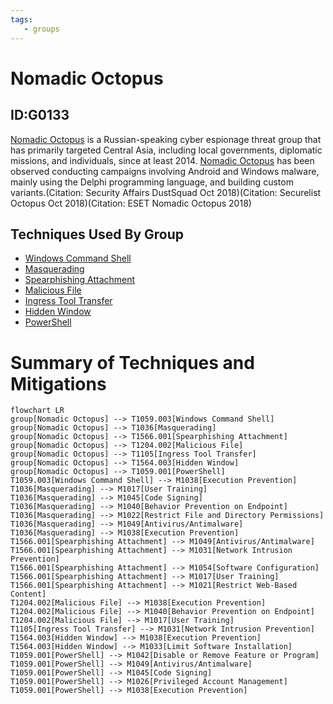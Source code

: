 ```yaml
---
tags:
   - groups
---
```

# Nomadic Octopus
## ID:G0133

[Nomadic Octopus](/mitre/groups/G0133) is a Russian-speaking cyber espionage threat group that has primarily targeted Central Asia, including local governments, diplomatic missions, and individuals, since at least 2014. [Nomadic Octopus](/mitre/groups/G0133) has been observed conducting campaigns involving Android and Windows malware, mainly using the Delphi programming language, and building custom variants.(Citation: Security Affairs DustSquad Oct 2018)(Citation: Securelist Octopus Oct 2018)(Citation: ESET Nomadic Octopus 2018)
## Techniques Used By Group
* [Windows Command Shell](techniques/T1059/003)
* [Masquerading](techniques/T1036)
* [Spearphishing Attachment](techniques/T1566/001)
* [Malicious File](techniques/T1204/002)
* [Ingress Tool Transfer](techniques/T1105)
* [Hidden Window](techniques/T1564/003)
* [PowerShell](techniques/T1059/001)

# Summary of Techniques and Mitigations
```mermaid
flowchart LR
group[Nomadic Octopus] --> T1059.003[Windows Command Shell]
group[Nomadic Octopus] --> T1036[Masquerading]
group[Nomadic Octopus] --> T1566.001[Spearphishing Attachment]
group[Nomadic Octopus] --> T1204.002[Malicious File]
group[Nomadic Octopus] --> T1105[Ingress Tool Transfer]
group[Nomadic Octopus] --> T1564.003[Hidden Window]
group[Nomadic Octopus] --> T1059.001[PowerShell]
T1059.003[Windows Command Shell] --> M1038[Execution Prevention]
T1036[Masquerading] --> M1017[User Training]
T1036[Masquerading] --> M1045[Code Signing]
T1036[Masquerading] --> M1040[Behavior Prevention on Endpoint]
T1036[Masquerading] --> M1022[Restrict File and Directory Permissions]
T1036[Masquerading] --> M1049[Antivirus/Antimalware]
T1036[Masquerading] --> M1038[Execution Prevention]
T1566.001[Spearphishing Attachment] --> M1049[Antivirus/Antimalware]
T1566.001[Spearphishing Attachment] --> M1031[Network Intrusion Prevention]
T1566.001[Spearphishing Attachment] --> M1054[Software Configuration]
T1566.001[Spearphishing Attachment] --> M1017[User Training]
T1566.001[Spearphishing Attachment] --> M1021[Restrict Web-Based Content]
T1204.002[Malicious File] --> M1038[Execution Prevention]
T1204.002[Malicious File] --> M1040[Behavior Prevention on Endpoint]
T1204.002[Malicious File] --> M1017[User Training]
T1105[Ingress Tool Transfer] --> M1031[Network Intrusion Prevention]
T1564.003[Hidden Window] --> M1038[Execution Prevention]
T1564.003[Hidden Window] --> M1033[Limit Software Installation]
T1059.001[PowerShell] --> M1042[Disable or Remove Feature or Program]
T1059.001[PowerShell] --> M1049[Antivirus/Antimalware]
T1059.001[PowerShell] --> M1045[Code Signing]
T1059.001[PowerShell] --> M1026[Privileged Account Management]
T1059.001[PowerShell] --> M1038[Execution Prevention]
```